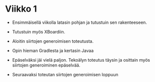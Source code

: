 # Viikko 1

- Ensimmäisellä viikolla latasin pohjan ja tutustuin sen rakenteeseen.
- Tutustuin myös XBoardiin.
- Aloitin siirtojen generoimisen toteutusta.

- Opin hieman Gradlesta ja kertasin Javaa
- Epäselväksi jäi vielä paljon. Tekoälyn toteutus täysin ja osittain myös siirtojen generoiminen epäselvää.
- Seuraavaksi toteutan siirtojen generoimisen loppuun
